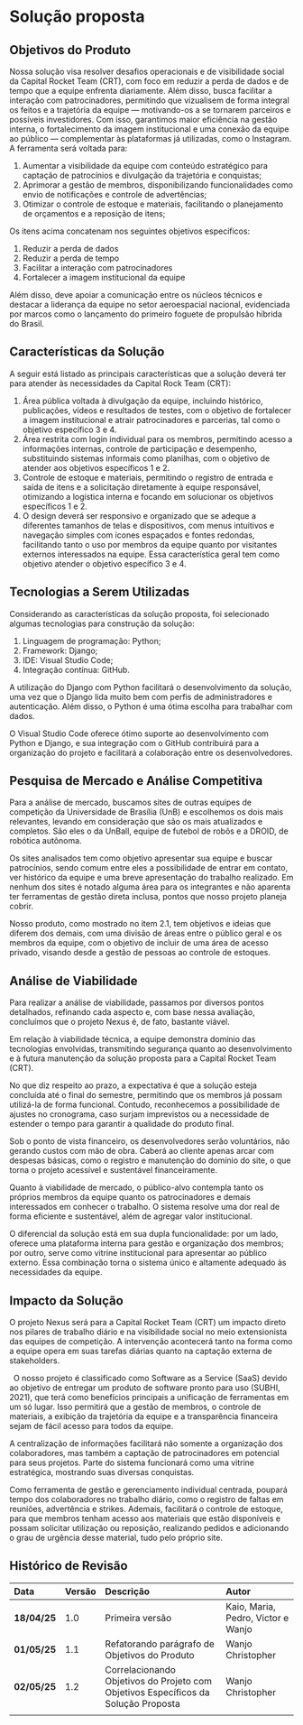 # Solução proposta 

## Objetivos do Produto

Nossa solução visa resolver desafios operacionais e de visibilidade social da Capital Rocket Team (CRT), com foco em reduzir a perda de dados e de tempo que a equipe enfrenta diariamente. Além disso, busca facilitar a interação com patrocinadores, permitindo que vizualisem de forma integral os feitos e a trajetória da equipe — motivando-os a se tornarem parceiros e possíveis investidores. Com isso, garantimos maior eficiência na gestão interna, o fortalecimento da imagem institucional e uma conexão da equipe ao público — complementar às plataformas já utilizadas, como o Instagram. A ferramenta será voltada para:

1. Aumentar a visibilidade da equipe com conteúdo estratégico para captação de patrocínios e divulgação da trajetória e conquistas;
1. Aprimorar a gestão de membros, disponibilizando funcionalidades como envio de notificações e controle de advertências;
1. Otimizar o controle de estoque e materiais, facilitando o planejamento de orçamentos e a reposição de itens;

Os itens acima concatenam nos seguintes objetivos específicos:

1. Reduzir a perda de dados
1. Reduzir a perda de tempo
1. Facilitar a interação com patrocinadores
1. Fortalecer a imagem institucional da equipe

Além disso, deve apoiar a comunicação entre os núcleos técnicos e destacar a liderança da equipe no setor aeroespacial nacional, evidenciada por marcos como o lançamento do primeiro foguete de propulsão híbrida do Brasil.

## Características da Solução 

A seguir está listado as principais características que a solução deverá ter para atender às necessidades da Capital Rock Team (CRT):

1. Área pública voltada à divulgação da equipe, incluindo histórico, publicações, vídeos e resultados de testes, com o objetivo de fortalecer a imagem institucional e atrair patrocinadores e parcerias, tal como o objetivo específico 3 e 4.
1. Área restrita com login individual para os membros, permitindo acesso a informações internas, controle de participação e desempenho, substituindo sistemas informais como planilhas, com o objetivo de atender aos objetivos específicos 1 e 2.
1. Controle de estoque e materiais, permitindo o registro de entrada e saída de itens e a solicitação diretamente à equipe responsável, otimizando a logística interna e focando em solucionar os objetivos específicos 1 e 2.
1. O design deverá ser responsivo e organizado que se adeque a diferentes tamanhos de telas e dispositivos, com menus intuitivos e navegação simples com ícones espaçados e fontes redondas, facilitando tanto o uso por membros da equipe quanto por visitantes externos interessados na equipe. Essa característica geral tem como objetivo atender o objetivo específico 3 e 4.

## Tecnologias a Serem Utilizadas

Considerando as características da solução proposta, foi selecionado algumas tecnologias para construção da solução:

1. Linguagem de programação: Python;
1. Framework: Django;
1. IDE: Visual Studio Code;
1. Integração contínua: GitHub.

A utilização do Django com Python facilitará o desenvolvimento da solução, uma vez que o Django lida muito bem com perfis de administradores e autenticação. Além disso, o Python é uma ótima escolha para trabalhar com dados.

O Visual Studio Code oferece ótimo suporte ao desenvolvimento com Python e Django, e sua integração com o GitHub contribuirá para a organização do projeto e facilitará a colaboração entre os desenvolvedores.

## Pesquisa de Mercado e Análise Competitiva

Para a análise de mercado, buscamos sites de outras equipes de competição da Universidade de Brasília (UnB) e escolhemos os dois mais relevantes, levando em consideração que são os mais atualizados e completos. São eles o da UnBall, equipe de futebol de robôs e a DROID, de robótica autônoma.

Os sites analisados tem como objetivo apresentar sua equipe e buscar patrocínios, sendo comum entre eles a possibilidade de entrar em contato, ver histórico da equipe e uma breve apresentação do trabalho realizado. Em nenhum dos sites é notado alguma área para os integrantes e não aparenta ter ferramentas de gestão direta inclusa, pontos que nosso projeto planeja cobrir.

Nosso produto, como mostrado no item 2.1, tem objetivos e ideias que diferem dos demais, com uma divisão de áreas entre o público geral e os membros da equipe, com o objetivo de incluir de uma área de acesso privado, visando desde a gestão de pessoas ao controle de estoques.

## Análise de Viabilidade 

Para realizar a análise de viabilidade, passamos por diversos pontos detalhados, refinando cada aspecto e, com base nessa avaliação, concluímos que o projeto Nexus é, de fato, bastante viável.

Em relação à viabilidade técnica, a equipe demonstra domínio das tecnologias envolvidas, transmitindo segurança quanto ao desenvolvimento e à futura manutenção da solução proposta para a Capital Rocket Team (CRT).

No que diz respeito ao prazo, a expectativa é que a solução esteja concluída até o final do semestre, permitindo que os membros já possam utilizá-la de forma funcional. Contudo, reconhecemos a possibilidade de ajustes no cronograma, caso surjam imprevistos ou a necessidade de estender o tempo para garantir a qualidade do produto final.

Sob o ponto de vista financeiro, os desenvolvedores serão voluntários, não gerando custos com mão de obra. Caberá ao cliente apenas arcar com despesas básicas, como o registro e manutenção do domínio do site, o que torna o projeto acessível e sustentável financeiramente.

Quanto à viabilidade de mercado, o público-alvo contempla tanto os próprios membros da equipe quanto os patrocinadores e demais interessados em conhecer o trabalho. O sistema resolve uma dor real de forma eficiente e sustentável, além de agregar valor institucional.

O diferencial da solução está em sua dupla funcionalidade: por um lado, oferece uma plataforma interna para gestão e organização dos membros; por outro, serve como vitrine institucional para apresentar ao público externo. Essa combinação torna o sistema único e altamente adequado às necessidades da equipe.

## Impacto da Solução

O projeto Nexus será para a Capital Rocket Team (CRT) um impacto direto nos pilares de trabalho diário e na visibilidade social no meio extensionista das equipes de competição. A intervenção acontecerá tanto na forma como a equipe opera em suas tarefas diárias quanto na captação externa de stakeholders.

` `O nosso projeto é classificado como Software as a Service (SaaS) devido ao objetivo de entregar um produto de software pronto para uso (SUBHI, 2021), que terá como benefícios principais a unificação de ferramentas em um só lugar. Isso permitirá que a gestão de membros, o controle de materiais, a exibição da trajetória da equipe e a transparência financeira sejam de fácil acesso para todos da equipe.

A centralização de informações facilitará não somente a organização dos colaboradores, mas também a captação de patrocinadores em potencial para seus projetos. Parte do sistema funcionará como uma vitrine estratégica, mostrando suas diversas conquistas. 

Como ferramenta de gestão e gerenciamento individual centrada, poupará tempo dos colaboradores no trabalho diário, como o registro de faltas em reuniões, advertência e strikes. Ademais, facilitará o controle de estoque, para que membros tenham acesso aos materiais que estão disponíveis e possam solicitar utilização ou reposição, realizando pedidos e adicionando o grau de urgência desse material, tudo pelo próprio site. 

## Histórico de Revisão

|**Data**|**Versão** |**Descrição** |**Autor**|
| :- | :- | :- | :- |
|**18/04/25**|1.0|Primeira versão|Kaio, Maria, Pedro, Victor e Wanjo|
|**01/05/25**|1.1|Refatorando parágrafo de Objetivos do Produto| Wanjo Christopher |
|**02/05/25**|1.2|Correlacionando Objetivos do Projeto com Objetivos Específicos da Solução Proposta| Wanjo Christopher |
|||||
